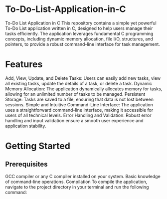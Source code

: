 # To-Do-List-Application-in-C
To-Do List Application in C This repository contains a simple yet powerful To-Do List application written in C, designed to help users manage their tasks efficiently. The application leverages fundamental C programming concepts, including dynamic memory allocation, file I/O, structures, and pointers, to provide a robust command-line interface for task management.

# Features
Add, View, Update, and Delete Tasks: Users can easily add new tasks, view all existing tasks, update the details of a task, or delete a task.
Dynamic Memory Allocation: The application dynamically allocates memory for tasks, allowing for an unlimited number of tasks to be managed.
Persistent Storage: Tasks are saved to a file, ensuring that data is not lost between sessions.
Simple and Intuitive Command-Line Interface: The application uses a straightforward command-line interface, making it accessible for users of all technical levels.
Error Handling and Validation: Robust error handling and input validation ensure a smooth user experience and application stability.

# Getting Started
## Prerequisites
GCC compiler or any C compiler installed on your system.
Basic knowledge of command-line operations.
Compilation
To compile the application, navigate to the project directory in your terminal and run the following command:
